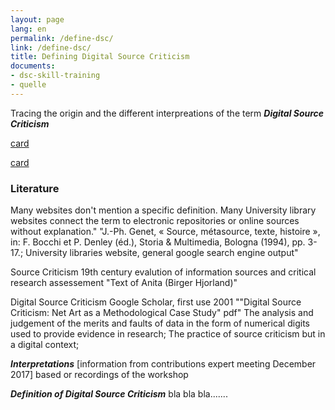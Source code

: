 ```yaml
---
layout: page
lang: en
permalink: /define-dsc/
link: /define-dsc/
title: Defining Digital Source Criticism
documents: 
- dsc-skill-training
- quelle
---
```




Tracing the origin and the different interpreations of the term ***Digital Source Criticism*** 

<!-- more -->

[card](dsc-skill-training)

[card](quelle)

### Literature
Many websites don't mention a specific definition. Many University library websites connect the term to electronic repositories or online sources without explanation."	"J.-Ph. Genet, « Source, métasource, texte, histoire », in: F. Bocchi et P. Denley
(éd.), Storia & Multimedia, Bologna (1994), pp. 3-17.; University libraries website, general google search engine output"

Source Criticism	19th century	evalution of information sources and critical research assessement	"Text of Anita
 (Birger Hjorland)"

Digital Source Criticism	Google Scholar, first use 2001 ""Digital Source Criticism: Net Art as a Methodological Case Study" pdf"	The analysis and judgement of the merits and faults of data in the form of numerical digits used to provide evidence in research; The practice of source criticism but in a digital context; 	


***Interpretations*** [information from contributions expert meeting December 2017]
based or recordings of the workshop 

***Definition of Digital Source Criticism***
bla bla bla.......







